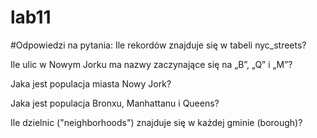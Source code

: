 # lab11

#Odpowiedzi na pytania:
Ile rekordów znajduje się w tabeli nyc_streets?


Ile ulic w Nowym Jorku ma nazwy zaczynające się na „B”, „Q” i „M”?


Jaka jest populacja miasta Nowy Jork?


Jaka jest populacja Bronxu, Manhattanu i Queens?


Ile dzielnic ("neighborhoods") znajduje się w każdej gminie (borough)?
